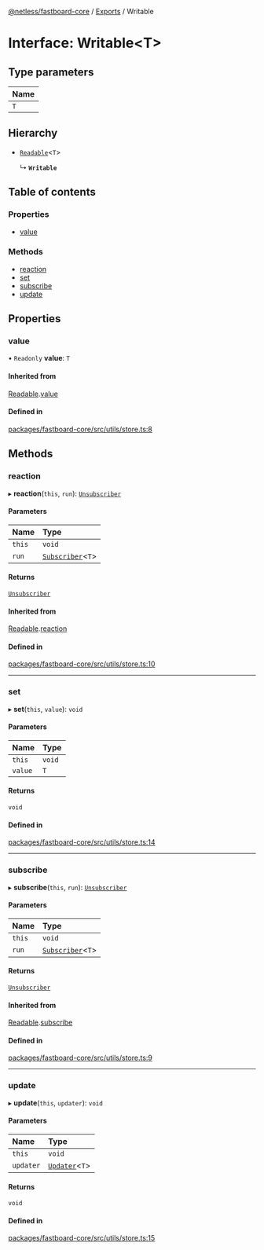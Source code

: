 [@netless/fastboard-core](../README.md) / [Exports](../modules.md) / Writable

# Interface: Writable<T\>

## Type parameters

| Name |
| :------ |
| `T` |

## Hierarchy

- [`Readable`](Readable.md)<`T`\>

  ↳ **`Writable`**

## Table of contents

### Properties

- [value](Writable.md#value)

### Methods

- [reaction](Writable.md#reaction)
- [set](Writable.md#set)
- [subscribe](Writable.md#subscribe)
- [update](Writable.md#update)

## Properties

### value

• `Readonly` **value**: `T`

#### Inherited from

[Readable](Readable.md).[value](Readable.md#value)

#### Defined in

[packages/fastboard-core/src/utils/store.ts:8](https://github.com/netless-io/fastboard/blob/7fdd876/packages/fastboard-core/src/utils/store.ts#L8)

## Methods

### reaction

▸ **reaction**(`this`, `run`): [`Unsubscriber`](../modules.md#unsubscriber)

#### Parameters

| Name | Type |
| :------ | :------ |
| `this` | `void` |
| `run` | [`Subscriber`](../modules.md#subscriber)<`T`\> |

#### Returns

[`Unsubscriber`](../modules.md#unsubscriber)

#### Inherited from

[Readable](Readable.md).[reaction](Readable.md#reaction)

#### Defined in

[packages/fastboard-core/src/utils/store.ts:10](https://github.com/netless-io/fastboard/blob/7fdd876/packages/fastboard-core/src/utils/store.ts#L10)

___

### set

▸ **set**(`this`, `value`): `void`

#### Parameters

| Name | Type |
| :------ | :------ |
| `this` | `void` |
| `value` | `T` |

#### Returns

`void`

#### Defined in

[packages/fastboard-core/src/utils/store.ts:14](https://github.com/netless-io/fastboard/blob/7fdd876/packages/fastboard-core/src/utils/store.ts#L14)

___

### subscribe

▸ **subscribe**(`this`, `run`): [`Unsubscriber`](../modules.md#unsubscriber)

#### Parameters

| Name | Type |
| :------ | :------ |
| `this` | `void` |
| `run` | [`Subscriber`](../modules.md#subscriber)<`T`\> |

#### Returns

[`Unsubscriber`](../modules.md#unsubscriber)

#### Inherited from

[Readable](Readable.md).[subscribe](Readable.md#subscribe)

#### Defined in

[packages/fastboard-core/src/utils/store.ts:9](https://github.com/netless-io/fastboard/blob/7fdd876/packages/fastboard-core/src/utils/store.ts#L9)

___

### update

▸ **update**(`this`, `updater`): `void`

#### Parameters

| Name | Type |
| :------ | :------ |
| `this` | `void` |
| `updater` | [`Updater`](../modules.md#updater)<`T`\> |

#### Returns

`void`

#### Defined in

[packages/fastboard-core/src/utils/store.ts:15](https://github.com/netless-io/fastboard/blob/7fdd876/packages/fastboard-core/src/utils/store.ts#L15)
